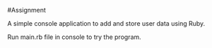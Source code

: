 #Assignment

A simple console application to add and store user data using Ruby.

Run main.rb file in console to try the program.
